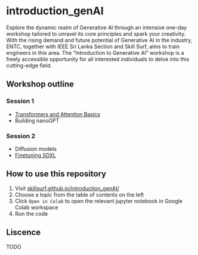 # introduction_genAI

Explore the dynamic realm of Generative AI through an intensive one-day workshop tailored to unravel its core principles and spark your creativity. With the rising demand and future potential of Generative AI in the industry, ENTC, together with IEEE Sri Lanka Section and Skill Surf, aims to train engineers in this area. The “Introduction to Generative AI” workshop is a freely accessible opportunity for all interested individuals to delve into this cutting-edge field.

## Workshop outline
### Session 1
- [Transformers and Attention Basics](https://github.com/SkillSurf/introduction_genAI/blob/main/slides/Attention%20Basics.pdf)
- Building nanoGPT
### Session 2
- Diffusion models
- [Finetuning SDXL](https://github.com/SkillSurf/introduction_genAI/blob/main/slides/finetuning%20SDXL.pdf)

## How to use this repository
1. Visit [skillsurf.github.io/introduction_genAI/](skillsurf.github.io/introduction_genAI/)
2. Choose a topic from the table of contents on the left
3. Click `Open in Colab` to open the relevant jupyter notebook in Google Colab workspace
4. Run the code

## Liscence
TODO